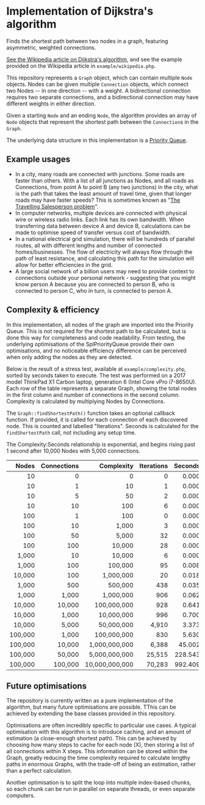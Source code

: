 Implementation of Dijkstra's algorithm
======================================

Finds the shortest path between two nodes in a graph, featuring asymmetric, weighted connections.

[See the Wikipedia article on Dijkstra's algorithm][wiki-dijkstra], and see the example provided on the Wikipedia article in `example/wikipedia.php`.

This repository represents a `Graph` object, which can contain multiple `Node` objects. Nodes can be given multiple `Connection` objects, which connect two Nodes -- in one direction -- with a weight. A bidirectional connection requires two separate connections, and a bidirectional connection may have different weights in either direction.

Given a starting `Node` and an ending `Node`, the algorithm provides an array of `Node` objects that represent the shortest path between the `Connection`s in the `Graph`.

The underlying data structure in this implementation is a [Priority Queue][php-priority-queue].

Example usages
--------------

* In a city, many roads are connected with junctions. Some roads are faster than others. With a list of all junctions as Nodes, and all roads as Connections, from point A to point B (any two junctions) in the city, what is the path that takes the least amount of travel time, given that longer roads may have faster speeds? This is sometimes known as "[The Travelling Salesperson problem][wiki-travelling-salesperson]".
* In computer networks, multiple devices are connected with physical wire or wireless radio links. Each link has its own bandwidth. When transferring data between device A and device B, calculations can be made to optimise speed of transfer versus cost of bandwidth. 
* In a national electrical grid simulation, there will be hundreds of parallel routes, all with different lengths and number of connected homes/businesses. The flow of electricity will always flow through the path of least resistance, and calculating this path for the simulation will allow for better efficiencies in the grid.
* A large social network of a billion users may need to provide context to connections outside your personal network - suggesting that you might know person A because you are connected to person B, who is connected to person C, who in turn, is connected to person A.

Complexity & efficiency
-----------------------

In this implementation, all nodes of the graph are imported into the Priority Queue. This is not required for the shortest path to be calculated, but is done this way for completeness and code readability. From testing, the underlying optimisations of the SplPriorityQueue provide their own optimisations, and no noticeable efficiency difference can be perceived when only adding the nodes as they are detected.

Below is the result of a stress test, available at `example/complexity.php`, sorted by seconds taken to execute. The test was performed on a 2017 model ThinkPad X1 Carbon laptop, generation 6 (Intel Core vPro i7-8650U). Each row of the table represents a separate Graph, showing the total nodes in the first column and number of connections in the second column. Complexity is calculated by multiplying Nodes by Connections.

The `Graph::findShortestPath()` function takes an optional callback function. If provided, it is called for each connection of each discovered node. This is counted and labelled "Iterations". Seconds is calculated for the `findShortestPath` call, not including any setup time.

The Complexity:Seconds relationship is exponential, and begins rising past 1 second after 10,000 Nodes with 5,000 connections. 

|   Nodes | Connections |     Complexity | Iterations |  Seconds |
|--------:|------------:|---------------:|-----------:|---------:|
|      10 |           0 |              0 |          0 |    0.000 |
|      10 |           1 |             10 |          1 |    0.000 |
|      10 |           5 |             50 |          2 |    0.000 |
|      10 |          10 |            100 |          6 |    0.000 |
|     100 |           1 |            100 |          0 |    0.000 |
|     100 |          10 |          1,000 |          3 |    0.000 |
|     100 |          50 |          5,000 |         32 |    0.000 |
|     100 |         100 |         10,000 |         28 |    0.000 |
|   1,000 |          10 |         10,000 |          6 |    0.000 |
|   1,000 |         100 |        100,000 |         95 |    0.008 |
|  10,000 |         100 |      1,000,000 |         20 |    0.018 |
|   1,000 |         500 |        500,000 |        438 |    0.035 |
|   1,000 |       1,000 |      1,000,000 |        906 |    0.062 |
|  10,000 |      10,000 |    100,000,000 |        928 |    0.641 |
|  10,000 |       1,000 |     10,000,000 |        996 |    0.700 |
|  10,000 |       5,000 |     50,000,000 |      4,910 |    3.373 |
| 100,000 |       1,000 |    100,000,000 |        830 |    5.630 |
| 100,000 |      10,000 |  1,000,000,000 |      6,388 |   45.002 |
| 100,000 |      50,000 |  5,000,000,000 |     25,515 |  228.543 |
| 100,000 |     100,000 | 10,000,000,000 |     70,283 |  992.409 |

Future optimisations
--------------------

The repository is currently written as a pure implementation of the algorithm, but many future optimisations are possible. TThis can be achieved by extending the base classes provided in this repository.

Optimisations are often incredibly specific to particular use cases. A typical optimisation with this algorithm is to introduce caching, and an amount of estimation (a close-enough shortest path). This can be achieved by choosing how many steps to cache for each node (X), then storing a list of all connections within X steps. This information can be stored within the Graph, greatly reducing the time complexity required to calculate lengthy paths in enormous Graphs, with the trade-off of being an estimation, rather than a perfect calculation.

Another optimisation is to split the loop into multiple index-based chunks, so each chunk can be run in parallel on separate threads, or even separate computers.

[wiki-dijkstra]: https://en.wikipedia.org/wiki/Dijkstra%27s_algorithm
[php-priority-queue]: https://www.php.net/manual/en/class.splpriorityqueue.php
[wiki-travelling-salesperson]: https://en.wikipedia.org/wiki/Travelling_salesperson_problem
